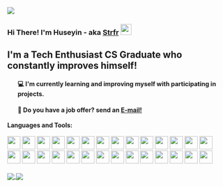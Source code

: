 <img src="https://user-images.githubusercontent.com/47529454/122479391-aba99980-cfd3-11eb-9d79-8fe2d7a1eec4.gif">
<h3 >Hi There! I'm Huseyin - aka <a href="https://github.com/strfr">Strfr</a> <img src="https://user-images.githubusercontent.com/47529454/122480122-efe96980-cfd4-11eb-98f5-2c3691dfd4f9.gif" width="25px"></h2>
<h2 >I'm a Tech Enthusiast CS Graduate who constantly improves himself!</h2>
<ul><h4> 💻 I'm currently learning and improving myself with participating in projects.</h4>
<h4> 💼 Do you have a job offer? send an <a href="mailto:aawifoa@gmail.com">E-mail!</a></h4></ul>
<Strong>Languages and Tools:</Strong>
</br>
</br>
<a target="_blank" rel="noopener noreferrer" href="https://user-images.githubusercontent.com/47529454/122484528-70ac6380-cfdd-11eb-979b-550365e197d9.png"><img height="30" src="https://user-images.githubusercontent.com/47529454/122484528-70ac6380-cfdd-11eb-979b-550365e197d9.png" style="max-width:100%;"></a>
<a target="_blank" rel="noopener noreferrer" href="https://user-images.githubusercontent.com/47529454/122668238-c93b5680-d1bf-11eb-8698-7d89aefc9960.png"><img height="30" src="https://user-images.githubusercontent.com/47529454/122668238-c93b5680-d1bf-11eb-8698-7d89aefc9960.png" style="max-width:100%;"></a>
<a target="_blank" rel="noopener noreferrer" href="https://user-images.githubusercontent.com/47529454/122483286-e95df080-cfda-11eb-9471-284a5fb3d8ee.png"><img height="30" src="https://user-images.githubusercontent.com/47529454/122483286-e95df080-cfda-11eb-9471-284a5fb3d8ee.png" style="max-width:100%;"></a>
<a target="_blank" rel="noopener noreferrer" href="https://user-images.githubusercontent.com/47529454/122484388-2c20c800-cfdd-11eb-9e5d-134b01e4f249.png"><img height="30" src="https://user-images.githubusercontent.com/47529454/122484388-2c20c800-cfdd-11eb-9e5d-134b01e4f249.png" style="max-width:100%;"></a>
<a target="_blank" rel="noopener noreferrer" href="https://user-images.githubusercontent.com/47529454/122484409-393db700-cfdd-11eb-8c51-5a4c73d7fbe9.png"><img height="30" src="https://user-images.githubusercontent.com/47529454/122484409-393db700-cfdd-11eb-8c51-5a4c73d7fbe9.png" style="max-width:100%;"></a>
<a target="_blank" rel="noopener noreferrer" href="https://user-images.githubusercontent.com/47529454/122484470-583c4900-cfdd-11eb-95fa-e559d9bcc89d.png"><img height="30" src="https://user-images.githubusercontent.com/47529454/122484470-583c4900-cfdd-11eb-95fa-e559d9bcc89d.png" style="max-width:100%;"></a>
<a target="_blank" rel="noopener noreferrer" href="https://user-images.githubusercontent.com/47529454/122485469-a94d3c80-cfdf-11eb-9c34-863461c692a3.png"><img height="30" src="https://user-images.githubusercontent.com/47529454/122485469-a94d3c80-cfdf-11eb-9c34-863461c692a3.png" style="max-width:100%;"></a>
<a target="_blank" rel="noopener noreferrer" href="https://user-images.githubusercontent.com/47529454/122484496-64280b00-cfdd-11eb-9826-df67a7407ca1.png"><img height="30" src="https://user-images.githubusercontent.com/47529454/122484496-64280b00-cfdd-11eb-9826-df67a7407ca1.png" style="max-width:100%;"></a>
<a target="_blank" rel="noopener noreferrer" href="https://user-images.githubusercontent.com/47529454/122484895-59ba4100-cfde-11eb-9346-a75685a891f9.png"><img height="30" src="https://user-images.githubusercontent.com/47529454/122484895-59ba4100-cfde-11eb-9346-a75685a891f9.png" style="max-width:100%;"></a>
<a target="_blank" rel="noopener noreferrer" href="https://user-images.githubusercontent.com/47529454/122484523-6ee2a000-cfdd-11eb-9cc3-e089f6015118.png"><img height="30" src="https://user-images.githubusercontent.com/47529454/122484523-6ee2a000-cfdd-11eb-9cc3-e089f6015118.png" style="max-width:100%;"></a>
<a target="_blank" rel="noopener noreferrer" href="https://user-images.githubusercontent.com/47529454/122484516-6b4f1900-cfdd-11eb-976c-a8eb9b48a8db.png"><img height="30" src="https://user-images.githubusercontent.com/47529454/122484516-6b4f1900-cfdd-11eb-976c-a8eb9b48a8db.png" style="max-width:100%;"></a>
<a target="_blank" rel="noopener noreferrer" href="https://user-images.githubusercontent.com/47529454/122484962-83736800-cfde-11eb-9b29-aae8b5bb9d27.png"><img height="30" src="https://user-images.githubusercontent.com/47529454/122484962-83736800-cfde-11eb-9b29-aae8b5bb9d27.png" style="max-width:100%;"></a>
<a target="_blank" rel="noopener noreferrer" href="https://user-images.githubusercontent.com/47529454/122485039-ab62cb80-cfde-11eb-9a04-9ace06bfe17b.png"><img height="30" src="https://user-images.githubusercontent.com/47529454/122485039-ab62cb80-cfde-11eb-9a04-9ace06bfe17b.png" style="max-width:100%;"></a>
<a target="_blank" rel="noopener noreferrer" href="https://user-images.githubusercontent.com/47529454/122484461-55d9ef00-cfdd-11eb-89c5-7f836a77f2fe.png"><img height="30" src="https://user-images.githubusercontent.com/47529454/122484461-55d9ef00-cfdd-11eb-89c5-7f836a77f2fe.png" style="max-width:100%;"></a>
<a target="_blank" rel="noopener noreferrer" href="https://user-images.githubusercontent.com/47529454/122484530-72762700-cfdd-11eb-844d-66f3be65ce69.png"><img height="30" src="https://user-images.githubusercontent.com/47529454/122484530-72762700-cfdd-11eb-844d-66f3be65ce69.png" style="max-width:100%;"></a>
<a target="_blank" rel="noopener noreferrer" href="https://user-images.githubusercontent.com/47529454/122483398-23c78d80-cfdb-11eb-8407-ee38c4c14265.png"><img height="30" src="https://user-images.githubusercontent.com/47529454/122483398-23c78d80-cfdb-11eb-8407-ee38c4c14265.png" style="max-width:100%;"></a>
<a target="_blank" rel="noopener noreferrer" href="https://user-images.githubusercontent.com/47529454/122484530-72762700-cfdd-11eb-844d-66f3be65ce69.png"><img height="30" src="https://user-images.githubusercontent.com/47529454/122483543-83be3400-cfdb-11eb-908e-2c0fdf538928.png" style="max-width:100%;"></a>
<a target="_blank" rel="noopener noreferrer" href="https://www.st.com/en/development-tools/stm32cubemx.html"><img height="30" src="https://user-images.githubusercontent.com/47529454/122484486-5f635700-cfdd-11eb-8345-7f4a8a1b89e2.png" style="max-width:100%;"></a>
<a target="_blank" rel="noopener noreferrer" href="https://www.st.com/content/st_com/en.html"><img height="30" src="https://user-images.githubusercontent.com/47529454/122484491-61c5b100-cfdd-11eb-8b84-056cf0f74443.jpg" style="max-width:100%;"></a>
<a target="_blank" rel="noopener noreferrer" href="https://user-images.githubusercontent.com/47529454/122485834-82433a80-cfe0-11eb-91d1-520cd42657c5.gif"><img height="30" src="https://user-images.githubusercontent.com/47529454/122485834-82433a80-cfe0-11eb-91d1-520cd42657c5.gif" style="max-width:100%;"></a>
<a target="_blank" rel="noopener noreferrer" href="https://user-images.githubusercontent.com/47529454/122529408-226f8280-d026-11eb-82b1-d20c9012d0eb.jpg"><img height="30" src="https://user-images.githubusercontent.com/47529454/122529408-226f8280-d026-11eb-82b1-d20c9012d0eb.jpg" style="max-width:100%;"></a>
<a target="_blank" rel="noopener noreferrer" href="https://user-images.githubusercontent.com/47529454/122529865-9873e980-d026-11eb-9588-d935ac82d058.png"><img height="30" src="https://user-images.githubusercontent.com/47529454/122529865-9873e980-d026-11eb-9588-d935ac82d058.png" style="max-width:100%;"></a>
<a target="_blank" rel="noopener noreferrer" href="https://user-images.githubusercontent.com/47529454/122529932-a45fab80-d026-11eb-8201-46c3d76b4d3c.jpg"><img height="30" src="https://user-images.githubusercontent.com/47529454/122529932-a45fab80-d026-11eb-8201-46c3d76b4d3c.jpg" style="max-width:100%;"></a>
<a target="_blank" rel="noopener noreferrer" href="https://user-images.githubusercontent.com/47529454/122529821-8abe6400-d026-11eb-9a21-acd63e16d197.jpg"><img height="30" src="https://user-images.githubusercontent.com/47529454/122529821-8abe6400-d026-11eb-9a21-acd63e16d197.jpg" style="max-width:100%;"></a>
<a target="_blank" rel="noopener noreferrer" href="https://user-images.githubusercontent.com/47529454/122484476-5a9ea300-cfdd-11eb-8026-25122176ad06.png"><img height="30" src="https://user-images.githubusercontent.com/47529454/122484476-5a9ea300-cfdd-11eb-8026-25122176ad06.png" style="max-width:100%;"></a>
<a target="_blank" rel="noopener noreferrer" href="https://user-images.githubusercontent.com/47529454/122484482-5d999380-cfdd-11eb-946a-ee8bd10d3cee.png"><img height="30" src="https://user-images.githubusercontent.com/47529454/122484482-5d999380-cfdd-11eb-946a-ee8bd10d3cee.png" style="max-width:100%;"></a>
<a target="_blank" rel="noopener noreferrer" href="https://user-images.githubusercontent.com/47529454/122530548-4089b280-d027-11eb-9def-1316cf356114.png"><img height="30" src="https://user-images.githubusercontent.com/47529454/122530548-4089b280-d027-11eb-9def-1316cf356114.png" style="max-width:100%;"></a>
<a target="_blank" rel="noopener noreferrer" href="https://user-images.githubusercontent.com/47529454/122530526-3962a480-d027-11eb-9b4c-c1c6e19ebd66.jpg"><img height="30" src="https://user-images.githubusercontent.com/47529454/122530526-3962a480-d027-11eb-9b4c-c1c6e19ebd66.jpg" style="max-width:100%;"></a>
</br></br>
<a href="https://github.com/Strfr">
    <img align="center" src="https://github-readme-stats1-strfr.vercel.app/api?username=Strfr&count_private=true&show_icons=true&theme=tokyonight" style="max-width:100%;">
  </a>
 <a href="https://github.com/Strfr">
    <img align="center" src="https://github-readme-stats1-strfr.vercel.app/api/top-langs/?username=Strfr&layout=compact&show_icons=true&theme=tokyonight&hide=C,HTML,JavaScript,Makefile,Assembly" style="max-width:100%;">
  </a>
  
  
